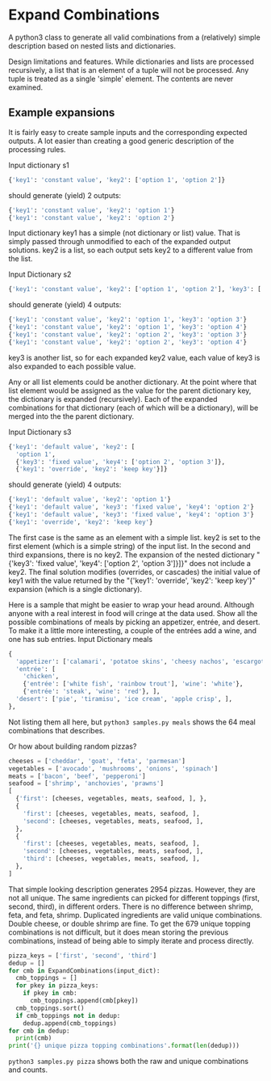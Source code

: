 ﻿# Expand Combinations

A python3 class to generate all valid combinations from a (relatively) simple description based on nested lists and dictionaries.

Design limitations and features.  While dictionaries and lists are processed recursively, a list that is an element of a tuple will not be processed.  Any tuple is treated as a single 'simple' element.  The contents are never examined.

## Example expansions

It is fairly easy to create sample inputs and the corresponding expected outputs.  A lot easier than creating a good generic description of the processing rules.

Input dictionary s1
```python
{'key1': 'constant value', 'key2': ['option 1', 'option 2']}
```
should generate (yield) 2 outputs:
```python
{'key1': 'constant value', 'key2': 'option 1'}
{'key1': 'constant value', 'key2': 'option 2'}
```
Input dictionary key1 has a simple (not dictionary or list) value.  That is simply passed through unmodified to each of the expanded output solutions.  key2 is a list, so each output sets key2 to a different value from the list.

Input Dictionary s2
```python
{'key1': 'constant value', 'key2': ['option 1', 'option 2'], 'key3': ['option 3', 'option 4']}
```
should generate (yield) 4 outputs:
```python
{'key1': 'constant value', 'key2': 'option 1', 'key3': 'option 3'}
{'key1': 'constant value', 'key2': 'option 1', 'key3': 'option 4'}
{'key1': 'constant value', 'key2': 'option 2', 'key3': 'option 3'}
{'key1': 'constant value', 'key2': 'option 2', 'key3': 'option 4'}
```
key3 is another list, so for each expanded key2 value, each value of key3 is also expanded to each possible value.

Any or all list elements could be another dictionary.  At the point where that list element would be assigned as the value for the parent dictionary key, the dictionary is expanded (recursively).  Each of the expanded combinations for that dictionary (each of which will be a dictionary), will be merged into the the parent dictionary.

Input Dictionary s3
```python
{'key1': 'default value', 'key2': [
  'option 1',
  {'key3': 'fixed value', 'key4': ['option 2', 'option 3']},
  {'key1': 'override', 'key2': 'keep key'}]}
```
should generate (yield) 4 outputs:
```python
{'key1': 'default value', 'key2': 'option 1'}
{'key1': 'default value', 'key3': 'fixed value', 'key4': 'option 2'}
{'key1': 'default value', 'key3': 'fixed value', 'key4': 'option 3'}
{'key1': 'override', 'key2': 'keep key'}
```
The first case is the same as an element with a simple list.  key2 is set to the first element (which is a simple string) of the input list.  In the second and third expansions, there is no key2.  The expansion of the nested dictionary "{'key3': 'fixed value', 'key4': ['option 2', 'option 3']}]}" does not include a key2.  The final solution modifies (overrides, or cascades) the initial value of key1 with the value returned by the "{'key1': 'override', 'key2': 'keep key'}" expansion (which is a single dictionary).

Here is a sample that might be easier to wrap your head around.  Although anyone with a real interest in food will cringe at the data used.  Show all the possible combinations of meals by picking an appetizer, entrée, and desert.  To make it a little more interesting, a couple of the entrées add a wine, and one has sub entries.
Input Dictionary meals
```python
{
  'appetizer': ['calamari', 'potatoe skins', 'cheesy nachos', 'escargot', ],
  'entrée': [
    'chicken',
    {'entrée': ['white fish', 'rainbow trout'], 'wine': 'white'},
    {'entrée': 'steak', 'wine': 'red'}, ],
  'desert': ['pie', 'tiramisu', 'ice cream', 'apple crisp', ],
},
```
Not listing them all here, but `python3 samples.py meals` shows the 64 meal combinations that describes.

Or how about building random pizzas?
```python
cheeses = ['cheddar', 'goat', 'feta', 'parmesan']
vegetables = ['avocado', 'mushrooms', 'onions', 'spinach']
meats = ['bacon', 'beef', 'pepperoni']
seafood = ['shrimp', 'anchovies', 'prawns']
[
  {'first': [cheeses, vegetables, meats, seafood, ], },
  {
    'first': [cheeses, vegetables, meats, seafood, ],
    'second': [cheeses, vegetables, meats, seafood, ],
  },
  {
    'first': [cheeses, vegetables, meats, seafood, ],
    'second': [cheeses, vegetables, meats, seafood, ],
    'third': [cheeses, vegetables, meats, seafood, ],
  },
]
```
That simple looking description generates 2954 pizzas.  However, they are not all unique.  The same ingredients can picked for different toppings (first, second, third), in different orders.  There is no difference between shrimp, feta, and feta, shrimp.  Duplicated ingredients are valid unique combinations.  Double cheese, or double shrimp are fine.  To get the 679 unique topping combinations is not difficult, but it does mean storing the previous combinations, instead of being able to simply iterate and process directly.

```python
pizza_keys = ['first', 'second', 'third']
dedup = []
for cmb in ExpandCombinations(input_dict):
  cmb_toppings = []
  for pkey in pizza_keys:
    if pkey in cmb:
      cmb_toppings.append(cmb[pkey])
  cmb_toppings.sort()
  if cmb_toppings not in dedup:
    dedup.append(cmb_toppings)
for cmb in dedup:
  print(cmb)
print('{} unique pizza topping combinations'.format(len(dedup)))
```
`python3 samples.py pizza` shows both the raw and unique combinations and counts.
